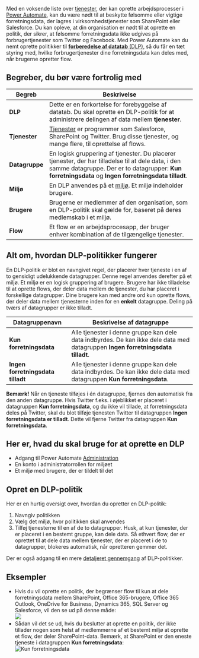 Med en voksende liste over [tjenester](https://flow.microsoft.com/services), der kan oprette arbejdsprocesser i [Power Automate](https://flow.microsoft.com), kan du være nødt til at beskytte følsomme eller vigtige forretningsdata, der lagres i virksomhedstjenester som SharePoint eller Salesforce. Du kan opleve, at din organisation er nødt til at oprette en politik, der sikrer, at følsomme forretningsdata ikke udgives på forbrugertjenester som Twitter og Facebook. Med Power Automate kan du nemt oprette politikker til [**forberedelse af datatab** (DLP)](https://docs.microsoft.com/power-platform/admin/prevent-data-loss), så du får en tæt styring med, hvilke forbrugertjenester dine forretningsdata kan deles med, når brugerne opretter flow.  

## <a name="terms-you-should-get-familiar-with"></a>Begreber, du bør være fortrolig med

| Begreb | Beskrivelse |
| --- | --- |
| **DLP** |Dette er en forkortelse for forebyggelse af datatab. Du skal oprette en DLP-politik for at administrere delingen af data mellem **tjenester**. |
| **Tjenester** |[Tjenester](https://flow.microsoft.com/services) er programmer som Salesforce, SharePoint og Twitter. Brug disse tjenester, og mange flere, til oprettelse af flows. |
| **Datagruppe** |En logisk gruppering af tjenester. Du placerer tjenester, der har tilladelse til at dele data, i den samme datagruppe. Der er to datagrupper: **Kun forretningsdata** og **Ingen forretningsdata tilladt**. |
| **Miljø** |En DLP anvendes på et [miljø](../environments-overview-admin.md). Et miljø indeholder brugere. |
| **Brugere** |Brugerne er medlemmer af den organisation, som en DLP-politik skal gælde for, baseret på deres medlemskab i et miljø. |
| **Flow** |Et flow er en arbejdsprocesapp, der bruger enhver kombination af de tilgængelige tjenester. |

## <a name="all-about-how-dlp-policies-work"></a>Alt om, hvordan DLP-politikker fungerer
En DLP-politik er blot en navngivet regel, der placerer hver tjeneste i en af to gensidigt udelukkende datagrupper. Denne regel anvendes derefter på et miljø. Et miljø er en logisk gruppering af brugere. Brugere har ikke tilladelse til at oprette flows, der deler data mellem de tjenester, du har placeret i forskellige datagrupper. Dine brugere kan med andre ord kun oprette flows, der deler data mellem tjenesterne inden for en **enkelt** datagruppe. Deling på tværs af datagrupper er ikke tilladt.  

| **Datagruppenavn** | **Beskrivelse af datagruppe** |
| --- | --- |
| **Kun forretningsdata** |Alle tjenester i denne gruppe kan dele data indbyrdes. De kan ikke dele data med datagruppen **Ingen forretningsdata tilladt**. |
| **Ingen forretningsdata tilladt** |Alle tjenester i denne gruppe kan dele data indbyrdes. De kan ikke dele data med datagruppen **Kun forretningsdata**. |

**Bemærk!** Når en tjeneste tilføjes i én datagruppe, fjernes den automatisk fra den anden datagruppe. Hvis Twitter f.eks. i øjeblikket er placeret i datagruppen **Kun forretningsdata**, og du ikke vil tillade, at forretningsdata deles på Twitter, skal du blot tilføje tjenesten Twitter til datagruppen **Ingen forretningsdata er tilladt**. Dette vil fjerne Twitter fra datagruppen **Kun forretningsdata**.

## <a name="heres-what-you-need-to-create-a-dlp"></a>Her er, hvad du skal bruge for at oprette en DLP
* Adgang til Power Automate [Administration](https://admin.flow.microsoft.com)  
* En konto i administratorrollen for miljøet  
* Et miljø med brugere, der er tildelt til det  

## <a name="create-a-dlp-policy"></a>Opret en DLP-politik
Her er en hurtig oversigt over, hvordan du opretter en DLP-politik:  

1. Navngiv politikken
2. Vælg det miljø, hvor politikken skal anvendes
3. Tilføj tjenesterne til en af de to datagrupper. Husk, at kun tjenester, der er placeret i en bestemt gruppe, kan dele data. Så ethvert flow, der er oprettet til at dele data mellem tjenester, der er placeret i de to datagrupper, blokeres automatisk, når opretteren gemmer det.  

Der er også adgang til en mere [detaljeret gennemgang](https://docs.microsoft.com/power-platform/admin/prevent-data-loss) af DLP-politikker.  

## <a name="examples"></a>Eksempler
* Hvis du vil oprette en politik, der begrænser flow til kun at dele forretningsdata mellem SharePoint, Office 365-brugere, Office 365 Outlook, OneDrive for Business, Dynamics 365, SQL Server og Salesforce, vil den se ud på denne måde:  
  ![](./media/learning-data-loss-prevention/a-few-business-centric-services.png)  
* Sådan vil det se ud, hvis du beslutter at oprette en politik, der ikke tillader nogen som helst af medlemmerne af et bestemt miljø at oprette et flow, der deler SharePoint-data. Bemærk, at SharePoint er den eneste tjeneste i datagruppen **Kun forretningsdata**:  
  ![Kun forretningsdata](./media/learning-data-loss-prevention/sharepoint-only-no-sharing-guided-learning.png)

